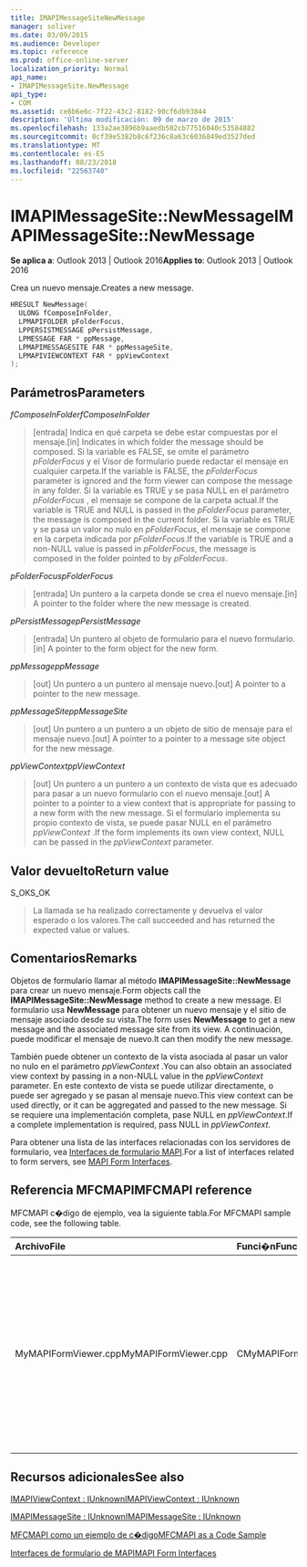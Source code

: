 ```yaml
---
title: IMAPIMessageSiteNewMessage
manager: soliver
ms.date: 03/09/2015
ms.audience: Developer
ms.topic: reference
ms.prod: office-online-server
localization_priority: Normal
api_name:
- IMAPIMessageSite.NewMessage
api_type:
- COM
ms.assetid: ce6b6e6c-7f22-43c2-8182-90cf6db93844
description: 'Última modificación: 09 de marzo de 2015'
ms.openlocfilehash: 133a2ae3896b9aaedb502cb77516040c53584882
ms.sourcegitcommit: 0cf39e5382b8c6f236c8a63c6036849ed3527ded
ms.translationtype: MT
ms.contentlocale: es-ES
ms.lasthandoff: 08/23/2018
ms.locfileid: "22563740"
---
```

# <a name="imapimessagesitenewmessage"></a><span data-ttu-id="06ca5-103">IMAPIMessageSite::NewMessage</span><span class="sxs-lookup"><span data-stu-id="06ca5-103">IMAPIMessageSite::NewMessage</span></span>

  
  
<span data-ttu-id="06ca5-104">**Se aplica a**: Outlook 2013 | Outlook 2016</span><span class="sxs-lookup"><span data-stu-id="06ca5-104">**Applies to**: Outlook 2013 | Outlook 2016</span></span> 
  
<span data-ttu-id="06ca5-105">Crea un nuevo mensaje.</span><span class="sxs-lookup"><span data-stu-id="06ca5-105">Creates a new message.</span></span>
  
```cpp
HRESULT NewMessage(
  ULONG fComposeInFolder,
  LPMAPIFOLDER pFolderFocus,
  LPPERSISTMESSAGE pPersistMessage,
  LPMESSAGE FAR * ppMessage,
  LPMAPIMESSAGESITE FAR * ppMessageSite,
  LPMAPIVIEWCONTEXT FAR * ppViewContext
);
```

## <a name="parameters"></a><span data-ttu-id="06ca5-106">Parámetros</span><span class="sxs-lookup"><span data-stu-id="06ca5-106">Parameters</span></span>

 <span data-ttu-id="06ca5-107">_fComposeInFolder_</span><span class="sxs-lookup"><span data-stu-id="06ca5-107">_fComposeInFolder_</span></span>
  
> <span data-ttu-id="06ca5-108">[entrada] Indica en qué carpeta se debe estar compuestas por el mensaje.</span><span class="sxs-lookup"><span data-stu-id="06ca5-108">[in] Indicates in which folder the message should be composed.</span></span> <span data-ttu-id="06ca5-109">Si la variable es FALSE, se omite el parámetro _pFolderFocus_ y el Visor de formulario puede redactar el mensaje en cualquier carpeta.</span><span class="sxs-lookup"><span data-stu-id="06ca5-109">If the variable is FALSE, the  _pFolderFocus_ parameter is ignored and the form viewer can compose the message in any folder.</span></span> <span data-ttu-id="06ca5-110">Si la variable es TRUE y se pasa NULL en el parámetro _pFolderFocus_ , el mensaje se compone de la carpeta actual.</span><span class="sxs-lookup"><span data-stu-id="06ca5-110">If the variable is TRUE and NULL is passed in the  _pFolderFocus_ parameter, the message is composed in the current folder.</span></span> <span data-ttu-id="06ca5-111">Si la variable es TRUE y se pasa un valor no nulo en _pFolderFocus_, el mensaje se compone en la carpeta indicada por _pFolderFocus_.</span><span class="sxs-lookup"><span data-stu-id="06ca5-111">If the variable is TRUE and a non-NULL value is passed in  _pFolderFocus_, the message is composed in the folder pointed to by  _pFolderFocus_.</span></span>
    
 <span data-ttu-id="06ca5-112">_pFolderFocus_</span><span class="sxs-lookup"><span data-stu-id="06ca5-112">_pFolderFocus_</span></span>
  
> <span data-ttu-id="06ca5-113">[entrada] Un puntero a la carpeta donde se crea el nuevo mensaje.</span><span class="sxs-lookup"><span data-stu-id="06ca5-113">[in] A pointer to the folder where the new message is created.</span></span>
    
 <span data-ttu-id="06ca5-114">_pPersistMessage_</span><span class="sxs-lookup"><span data-stu-id="06ca5-114">_pPersistMessage_</span></span>
  
> <span data-ttu-id="06ca5-115">[entrada] Un puntero al objeto de formulario para el nuevo formulario.</span><span class="sxs-lookup"><span data-stu-id="06ca5-115">[in] A pointer to the form object for the new form.</span></span>
    
 <span data-ttu-id="06ca5-116">_ppMessage_</span><span class="sxs-lookup"><span data-stu-id="06ca5-116">_ppMessage_</span></span>
  
> <span data-ttu-id="06ca5-117">[out] Un puntero a un puntero al mensaje nuevo.</span><span class="sxs-lookup"><span data-stu-id="06ca5-117">[out] A pointer to a pointer to the new message.</span></span>
    
 <span data-ttu-id="06ca5-118">_ppMessageSite_</span><span class="sxs-lookup"><span data-stu-id="06ca5-118">_ppMessageSite_</span></span>
  
> <span data-ttu-id="06ca5-119">[out] Un puntero a un puntero a un objeto de sitio de mensaje para el mensaje nuevo.</span><span class="sxs-lookup"><span data-stu-id="06ca5-119">[out] A pointer to a pointer to a message site object for the new message.</span></span>
    
 <span data-ttu-id="06ca5-120">_ppViewContext_</span><span class="sxs-lookup"><span data-stu-id="06ca5-120">_ppViewContext_</span></span>
  
> <span data-ttu-id="06ca5-121">[out] Un puntero a un puntero a un contexto de vista que es adecuado para pasar a un nuevo formulario con el nuevo mensaje.</span><span class="sxs-lookup"><span data-stu-id="06ca5-121">[out] A pointer to a pointer to a view context that is appropriate for passing to a new form with the new message.</span></span> <span data-ttu-id="06ca5-122">Si el formulario implementa su propio contexto de vista, se puede pasar NULL en el parámetro _ppViewContext_ .</span><span class="sxs-lookup"><span data-stu-id="06ca5-122">If the form implements its own view context, NULL can be passed in the  _ppViewContext_ parameter.</span></span> 
    
## <a name="return-value"></a><span data-ttu-id="06ca5-123">Valor devuelto</span><span class="sxs-lookup"><span data-stu-id="06ca5-123">Return value</span></span>

<span data-ttu-id="06ca5-124">S_OK</span><span class="sxs-lookup"><span data-stu-id="06ca5-124">S_OK</span></span> 
  
> <span data-ttu-id="06ca5-125">La llamada se ha realizado correctamente y devuelva el valor esperado o los valores.</span><span class="sxs-lookup"><span data-stu-id="06ca5-125">The call succeeded and has returned the expected value or values.</span></span>
    
## <a name="remarks"></a><span data-ttu-id="06ca5-126">Comentarios</span><span class="sxs-lookup"><span data-stu-id="06ca5-126">Remarks</span></span>

<span data-ttu-id="06ca5-127">Objetos de formulario llamar al método **IMAPIMessageSite::NewMessage** para crear un nuevo mensaje.</span><span class="sxs-lookup"><span data-stu-id="06ca5-127">Form objects call the **IMAPIMessageSite::NewMessage** method to create a new message.</span></span> <span data-ttu-id="06ca5-128">El formulario usa **NewMessage** para obtener un nuevo mensaje y el sitio de mensaje asociado desde su vista.</span><span class="sxs-lookup"><span data-stu-id="06ca5-128">The form uses **NewMessage** to get a new message and the associated message site from its view.</span></span> <span data-ttu-id="06ca5-129">A continuación, puede modificar el mensaje de nuevo.</span><span class="sxs-lookup"><span data-stu-id="06ca5-129">It can then modify the new message.</span></span> 
  
<span data-ttu-id="06ca5-130">También puede obtener un contexto de la vista asociada al pasar un valor no nulo en el parámetro _ppViewContext_ .</span><span class="sxs-lookup"><span data-stu-id="06ca5-130">You can also obtain an associated view context by passing in a non-NULL value in the  _ppViewContext_ parameter.</span></span> <span data-ttu-id="06ca5-131">En este contexto de vista se puede utilizar directamente, o puede ser agregado y se pasan al mensaje nuevo.</span><span class="sxs-lookup"><span data-stu-id="06ca5-131">This view context can be used directly, or it can be aggregated and passed to the new message.</span></span> <span data-ttu-id="06ca5-132">Si se requiere una implementación completa, pase NULL en _ppViewContext_.</span><span class="sxs-lookup"><span data-stu-id="06ca5-132">If a complete implementation is required, pass NULL in  _ppViewContext_.</span></span>
  
<span data-ttu-id="06ca5-133">Para obtener una lista de las interfaces relacionadas con los servidores de formulario, vea [Interfaces de formulario MAPI](mapi-form-interfaces.md).</span><span class="sxs-lookup"><span data-stu-id="06ca5-133">For a list of interfaces related to form servers, see [MAPI Form Interfaces](mapi-form-interfaces.md).</span></span>
  
## <a name="mfcmapi-reference"></a><span data-ttu-id="06ca5-134">Referencia MFCMAPI</span><span class="sxs-lookup"><span data-stu-id="06ca5-134">MFCMAPI reference</span></span>

<span data-ttu-id="06ca5-135">MFCMAPI c�digo de ejemplo, vea la siguiente tabla.</span><span class="sxs-lookup"><span data-stu-id="06ca5-135">For MFCMAPI sample code, see the following table.</span></span>
  
|<span data-ttu-id="06ca5-136">**Archivo**</span><span class="sxs-lookup"><span data-stu-id="06ca5-136">**File**</span></span>|<span data-ttu-id="06ca5-137">**Funci�n**</span><span class="sxs-lookup"><span data-stu-id="06ca5-137">**Function**</span></span>|<span data-ttu-id="06ca5-138">**Comentario**</span><span class="sxs-lookup"><span data-stu-id="06ca5-138">**Comment**</span></span>|
|:-----|:-----|:-----|
|<span data-ttu-id="06ca5-139">MyMAPIFormViewer.cpp</span><span class="sxs-lookup"><span data-stu-id="06ca5-139">MyMAPIFormViewer.cpp</span></span>  <br/> |<span data-ttu-id="06ca5-140">CMyMAPIFormViewer::NewMessage</span><span class="sxs-lookup"><span data-stu-id="06ca5-140">CMyMAPIFormViewer::NewMessage</span></span>  <br/> |<span data-ttu-id="06ca5-141">MFCMAPI usa el método **IMAPIMessageSite::NewMessage** para crear un nuevo mensaje, crear una instancia de un nuevo Visor de formulario y llame a **SetPersist** para establecer el mensaje en el Visor del formulario.</span><span class="sxs-lookup"><span data-stu-id="06ca5-141">MFCMAPI uses the **IMAPIMessageSite::NewMessage** method to create a new message, instantiate a new form viewer, and call **SetPersist** to set the message on the form viewer.</span></span> <span data-ttu-id="06ca5-142">Por último, devuelve el Visor de formulario como el sitio de mensaje.</span><span class="sxs-lookup"><span data-stu-id="06ca5-142">Finally, it returns the form viewer as the message site.</span></span>  <br/> |
   
## <a name="see-also"></a><span data-ttu-id="06ca5-143">Recursos adicionales</span><span class="sxs-lookup"><span data-stu-id="06ca5-143">See also</span></span>



[<span data-ttu-id="06ca5-144">IMAPIViewContext : IUnknown</span><span class="sxs-lookup"><span data-stu-id="06ca5-144">IMAPIViewContext : IUnknown</span></span>](imapiviewcontextiunknown.md)
  
[<span data-ttu-id="06ca5-145">IMAPIMessageSite : IUnknown</span><span class="sxs-lookup"><span data-stu-id="06ca5-145">IMAPIMessageSite : IUnknown</span></span>](imapimessagesiteiunknown.md)


[<span data-ttu-id="06ca5-146">MFCMAPI como un ejemplo de c�digo</span><span class="sxs-lookup"><span data-stu-id="06ca5-146">MFCMAPI as a Code Sample</span></span>](mfcmapi-as-a-code-sample.md)
  
[<span data-ttu-id="06ca5-147">Interfaces de formulario de MAPI</span><span class="sxs-lookup"><span data-stu-id="06ca5-147">MAPI Form Interfaces</span></span>](mapi-form-interfaces.md)


